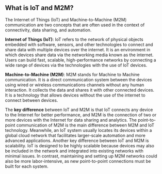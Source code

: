 ## What is IoT and M2M?
The Internet of Things (IoT) and Machine-to-Machine (M2M) communication are two concepts that are often used in the context of connectivity, data sharing, and automation.

**Internet of Things (IoT)**: IoT refers to the network of physical objects embedded with software, sensors, and other technologies to connect and share data with multiple devices over the internet. It is an environment in which devices share data via the networking media known as the internet. Users can build fast, scalable, high-performance networks by connecting a wide range of devices via the technologies with the use of IoT devices.

**Machine-to-Machine (M2M)**: M2M stands for Machine to Machine communication. It is a direct communication system between the devices using wired or wireless communications channels without any human interaction. It collects the data and shares it with other connected devices. It is a technology that allows devices without the use of the internet to connect between devices.

The **key difference** between IoT and M2M is that IoT connects any device to the Internet for better performance, and M2M is the connection of two or more devices with the Internet for data sharing and analytics. The point-to-point communication of M2M is the main difference between M2M and IoT technology. Meanwhile, an IoT system usually locates its devices within a global cloud network that facilitates larger-scale automation and more advanced applications. Another key difference between IoT and M2M is scalability. IoT is designed to be highly scalable because devices may also be included in the network and integrated into existing networks with minimal issues. In contrast, maintaining and setting up M2M networks could also be more labor-intensive, as new point-to-point connections must be built for each system.

